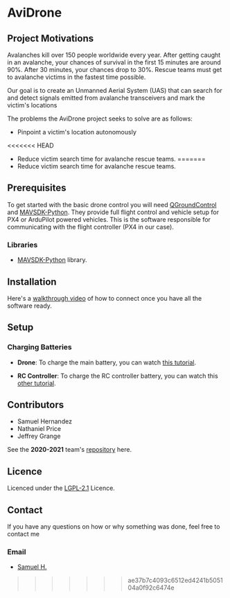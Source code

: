 # AviDrone

## Project Motivations

Avalanches kill over 150 people worldwide every year. After getting caught in an avalanche, your chances of survival in the first 15 minutes are around 90%. After 30 minutes, your chances drop to 30%. Rescue teams must get to avalanche victims in the fastest time possible.

Our goal is to create an Unmanned Aerial System (UAS) that can search for and detect signals emitted from avalanche transceivers and mark the victim's locations

The problems the AviDrone project seeks to solve are as follows:

* Pinpoint a victim's location autonomously
  
<<<<<<< HEAD
* Reduce victim search time for avalanche rescue teams.
=======
* Reduce victim search time for avalanche rescue teams.


## Prerequisites
To get started with the basic drone control you will need [QGroundControl](https://docs.qgroundcontrol.com/master/en/getting_started/download_and_install.html) and [MAVSDK-Python](https://github.com/mavlink/MAVSDK-Python).
They provide full flight control and vehicle setup for PX4 or ArduPilot powered vehicles. This is the software responsible for communicating with the flight controller (PX4 in our case).

### Libraries
- [MAVSDK-Python](https://github.com/mavlink/MAVSDK-Python) library.

<!-- TODO add remaining libraries-->

## Installation

<!-- TODO create setup.py -->

Here's a [walkthrough video](https://youtu.be/glC99FwFnAc) of how to connect once you have all the software ready.

## Setup

### Charging Batteries

- **Drone**: To charge the main battery, you can watch [this tutorial](https://youtu.be/vGsf38B0FbM).

- **RC Controller**: To charge the RC controller battery, you can watch this [other tutorial](https://youtu.be/3DPnaNTAd8I).

<!-- TODO add text description of video-->

## Contributors

- Samuel Hernandez
- Nathaniel Price
- Jeffrey Grange

 See the **2020-2021** team's [repository](https://github.com/AviDrone/AvidroneProject) here.

## Licence

Licenced under the [LGPL-2.1](https://www.gnu.org/licenses/lgpl-3.0.html) Licence.

## Contact

If you have any questions on how or why something was done, feel free to contact me
### Email
- [Samuel H.](mailto:samuel.hernandez@wallawalla.edu)
>>>>>>> ae37b7c4093c6512ed4241b505104a0f92c6474e
